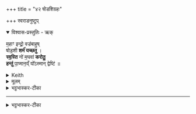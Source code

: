+++
title = "४२ षोडशिग्रहः"

+++
 स्वराडनुष्टुप्

<details open><summary>विश्वास-प्रस्तुतिः - ऋक्</summary>

म॒हाꣳ इन्द्रो॒ वज्र॑बाहुष्  
षोड॒शी **शर्म॑ यच्छतु** ।  
**स्व॒स्ति** नो॑ म॒घवा॑ **करोतु॒**  
**हन्तु॑** पा॒प्मान॒य्ँ यो᳚ऽस्मान् द्वेष्टि॑ ॥
</details>

<details><summary>Keith</summary>

Great is Indra of the Sodaśin,  
With the bolt in his arm, may he grant protection;  
May the bountiful give us prosperity,  
May he smite him who hateth us.
</details>


<details><summary>मूलम्</summary>

म॒हाꣳ इन्द्रो॒ वज्र॑बाहुष्षोड॒शी शर्म॑ यच्छतु ।  
स्व॒स्ति नो॑ म॒घवा॑ करोतु॒ हन्तु॑ पा॒प्मान॒य्ँयो᳚ऽस्मान्द्वेष्टि॑ ॥
</details>

<details><summary>भट्टभास्कर-टीका</summary>

1महाꣳ इन्द्र इत्यादि । इयमप्यनुष्टुप् ॥ महत्त्वादिगुणविशिष्ट इन्द्रः अस्मभ्यं शर्म सुखं यच्छतु ददातु । स्वस्ति अविनाशं चास्माकं करोतु । हन्तु चास्माकं पाप्मानं पापम् । योस्मान्द्वेष्टि तं च हन्तु । यद्वा - योस्मान्द्वेष्टि तं पाप्मानं हन्तु ॥


</details>


_______
<div class="js_include" url="/vedAH_yajuH/taittirIyam/saMhitA/yajuH/sarva-prastutiH/1/4_somAbhiShavAdi/38_ShoDashigrahaH/upayAma-gRhItaH.md"  newLevelForH1="5" includeTitle="false"> </div>  


<details><summary>भट्टभास्कर-टीका</summary>

2-3ग्रहणसादने स्पष्टे ॥
</details>
